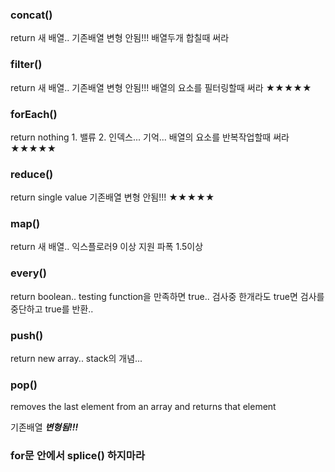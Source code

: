 ### concat() 

return 새 배열.. 기존배열 변형 안됨!!! 배열두개 합칠때 써라

### filter() 

return 새 배열.. 기존배열 변형 안됨!!! 배열의 요소를 필터링할때 써라 ★★★★★

### forEach() 

return nothing 1. 밸류 2. 인덱스... 기억... 배열의 요소를 반복작업할때 써라 ★★★★★

### reduce() 

return single value 기존배열 변형 안됨!!! ★★★★★

### map() 

return 새 배열..  익스플로러9 이상 지원 파폭 1.5이상

### every() 

return boolean.. testing function을 만족하면 true.. 검사중 한개라도 true면 검사를 중단하고 true를 반환..

### push() 

return new array.. stack의 개념...

### pop()

removes the last element from an array and returns that element

기존배열 ***변형됨!!!***

### for문 안에서 splice() 하지마라
